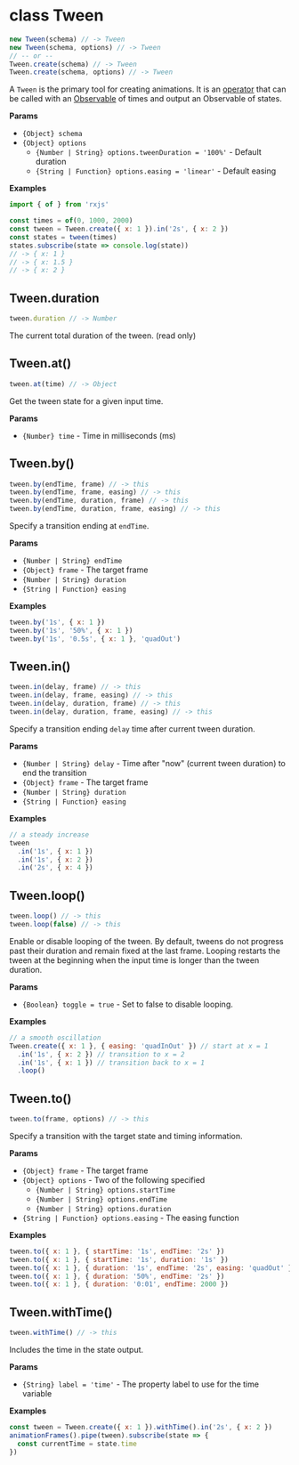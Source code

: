
# class Tween

```js
new Tween(schema) // -> Tween
new Tween(schema, options) // -> Tween
// -- or --
Tween.create(schema) // -> Tween
Tween.create(schema, options) // -> Tween
```

A `Tween` is the primary tool for creating animations. It is an
[operator](https://rxjs.dev/guide/operators) that can be called with an
[Observable](https://rxjs.dev/guide/observable) of times and output an
Observable of states.

**Params**

* `{Object} schema`
* `{Object} options`
  * `{Number | String} options.tweenDuration = '100%'` - Default duration
  * `{String | Function} options.easing = 'linear'` - Default easing

**Examples**

```js
import { of } from 'rxjs'

const times = of(0, 1000, 2000)
const tween = Tween.create({ x: 1 }).in('2s', { x: 2 })
const states = tween(times)
states.subscribe(state => console.log(state))
// -> { x: 1 }
// -> { x: 1.5 }
// -> { x: 2 }
```

## Tween.duration

```js
tween.duration // -> Number
```

The current total duration of the tween. (read only)


## Tween.at()

```js
tween.at(time) // -> Object
```

Get the tween state for a given input time.

**Params**

* `{Number} time` - Time in milliseconds (ms)


## Tween.by()

```js
tween.by(endTime, frame) // -> this
tween.by(endTime, frame, easing) // -> this
tween.by(endTime, duration, frame) // -> this
tween.by(endTime, duration, frame, easing) // -> this
```

Specify a transition ending at `endTime`.

**Params**

* `{Number | String} endTime`
* `{Object} frame` - The target frame
* `{Number | String} duration`
* `{String | Function} easing`

**Examples**

```js
tween.by('1s', { x: 1 })
tween.by('1s', '50%', { x: 1 })
tween.by('1s', '0.5s', { x: 1 }, 'quadOut')
```

## Tween.in()

```js
tween.in(delay, frame) // -> this
tween.in(delay, frame, easing) // -> this
tween.in(delay, duration, frame) // -> this
tween.in(delay, duration, frame, easing) // -> this
```

Specify a transition ending `delay` time after current tween duration.

**Params**

* `{Number | String} delay` - Time after "now" (current tween duration) to end the transition
* `{Object} frame` - The target frame
* `{Number | String} duration`
* `{String | Function} easing`

**Examples**

```js
// a steady increase
tween
  .in('1s', { x: 1 })
  .in('1s', { x: 2 })
  .in('2s', { x: 4 })
```

## Tween.loop()

```js
tween.loop() // -> this
tween.loop(false) // -> this
```

Enable or disable looping of the tween. By default, tweens do not progress
past their duration and remain fixed at the last frame. Looping restarts
the tween at the beginning when the input time is longer than the tween
duration.

**Params**

* `{Boolean} toggle = true` - Set to false to disable looping.

**Examples**

```js
// a smooth oscillation
Tween.create({ x: 1 }, { easing: 'quadInOut' }) // start at x = 1
  .in('1s', { x: 2 }) // transition to x = 2
  .in('1s', { x: 1 }) // transition back to x = 1
  .loop()
```

## Tween.to()

```js
tween.to(frame, options) // -> this
```

Specify a transition with the target state and timing information.

**Params**

* `{Object} frame` - The target frame
* `{Object} options` - Two of the following specified
  * `{Number | String} options.startTime`
  * `{Number | String} options.endTime`
  * `{Number | String} options.duration`
* `{String | Function} options.easing` - The easing function

**Examples**

```js
tween.to({ x: 1 }, { startTime: '1s', endTime: '2s' })
tween.to({ x: 1 }, { startTime: '1s', duration: '1s' })
tween.to({ x: 1 }, { duration: '1s', endTime: '2s', easing: 'quadOut' })
tween.to({ x: 1 }, { duration: '50%', endTime: '2s' })
tween.to({ x: 1 }, { duration: '0:01', endTime: 2000 })
```

## Tween.withTime()

```js
tween.withTime() // -> this
```

Includes the time in the state output.

**Params**

* `{String} label = 'time'` - The property label to use for the time variable

**Examples**

```js
const tween = Tween.create({ x: 1 }).withTime().in('2s', { x: 2 })
animationFrames().pipe(tween).subscribe(state => {
  const currentTime = state.time
})
```


